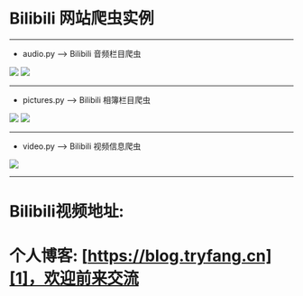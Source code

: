# Bilibili 网站爬虫实例


--------------------

 - audio.py  -->  Bilibili 音频栏目爬虫
 
![][2]
![][3]


---------------------
 - pictures.py  -->  Bilibili 相簿栏目爬虫
 
![][4]
![][5]


-----------------
 - video.py --> Bilibili 视频信息爬虫

![][6]



-------------


Bilibili视频地址:
============
个人博客: [https://blog.tryfang.cn][1]，欢迎前来交流
=============


[1]:https://blog.tryfang.cn
[2]:https://blog.tryfang.cn/usr/images/audio_demo.png
[3]:https://blog.tryfang.cn/usr/images/audio_demo2.png
[4]:https://blog.tryfang.cn/usr/images/picture_demo.png
[5]:https://blog.tryfang.cn/usr/images/picture_demo2.png
[6]:https://blog.tryfang.cn/usr/images/video_demo.png
